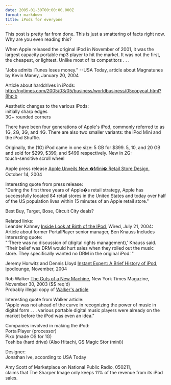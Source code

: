 ```yaml
---
date: 2005-01-30T00:00:00.000Z
format: markdown
title: iPods for everyone
---
```


This post is pretty far from done. This is just a smattering of facts right now. Why are you even reading this?

When Apple released the original iPod in November of 2001, it was the largest capacity portable mp3 player to hit the market. It was not the first, the cheapest, or lightest. Unlike most of its competitors . . . 

"Jobs admits iTunes loses money." --USA Today, article about Magnatunes by Kevin Maney, January 20, 2004

Article about harddrives in iPods: http://nytimes.com/2005/03/05/business/worldbusiness/05copycat.html?8hpib

Aesthetic changes to the various iPods:<br />
initially sharp edges<br />
3G+ rounded corners

There have been four generations of Apple's iPod, commonly referred to as 1G, 2G, 3G, and 4G. There are also two smaller variants: the iPod Mini and the iPod Shuffle.

Originally, the (1G) iPod came in one size: 5 GB for $399.
5, 10, and 20 GB and sold for $299, $399, and $499 respectively.
New in 2G:<br />
touch-sensitive scroll wheel

Apple press release <a href="http://www.apple.com/pr/library/2004/oct/14retail.html">Apple Unveils New �Mini� Retail Store Design</a>, October 14, 2004

Interesting quote from press release:<br />
"During the first three years of Apple�s retail strategy, Apple has successfully located 84 retail stores in the United States and today over half of the US population lives within 15 minutes of an Apple retail store."

Best Buy, Target, Bose, Circuit City deals?

Related links:<br />
Leander Kahney <a href="http://www.wired.com/news/mac/0,2125,64286,00.html?tw=wn_story_related">Inside Look at Birth of the IPod</a>, Wired, July 21, 2004: Article about former PortalPlayer senior manager, Ben Knauss
Includes interesting quote:<br />
"'There was no discussion of (digital rights management),' Knauss said. 'Their belief was DRM would hurt sales when they rolled out the music store. They specifically wanted no DRM in the original iPod.'"

Jeremy Horwitz and Dennis Lloyd <a href="http://www.ipodlounge.com/articles_more.php?id=4280_0_8_0_C">Instant Expert: A Brief History of iPod</a>, Ipodlounge, November, 2004

Rob Walker <a href="http://query.nytimes.com/gst/abstract.html?res=F30816F93A5F0C738FDDA80994DB404482">The Guts of a New Machine</a>, New York Times Magazine, November 30, 2003 ($$ req'd)<br />
Probably illegal copy of <a href="http://www.umsl.edu/%7Esauter/analysis/creativity/30IPOD.html">Walker's article</a>

Interesting quote from Walker article:<br />
"Apple was not ahead of the curve in recognizing the power of music in digital form . . . various portable digital music players were already on the market before the iPod was even an idea."

Companies involved in making the iPod:<br />
PortalPlayer (processor)<br />
Pixo (made OS for 1G)<br />
Toshiba (hard drive) (Also Hitachi, GS Magic Stor (mini))

Designer:<br />
Jonathan Ive, according to USA Today

Amy Scott of Marketplace on National Public Radio, 050211,<br />
claims that The Sharper Image only keeps 11% of the revenue from its iPod sales.
